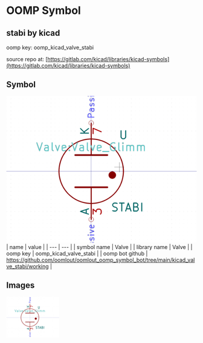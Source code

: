 # OOMP Symbol  
## stabi  by kicad  
  
oomp key: oomp_kicad_valve_stabi  
  
source repo at: [https://gitlab.com/kicad/libraries/kicad-symbols](https://gitlab.com/kicad/libraries/kicad-symbols)  
## Symbol  
  
[![working.png](working_600.png)](working.png)  
| name | value | 
| --- | --- | 
| symbol name | Valve | 
| library name | Valve | 
| oomp key | oomp_kicad_valve_stabi | 
| oomp bot github | https://github.com/oomlout/oomlout_oomp_symbol_bot/tree/main/kicad_valve_stabi/working | 
## Images  
  
[![working.png](working_140.png)](working.png)  
